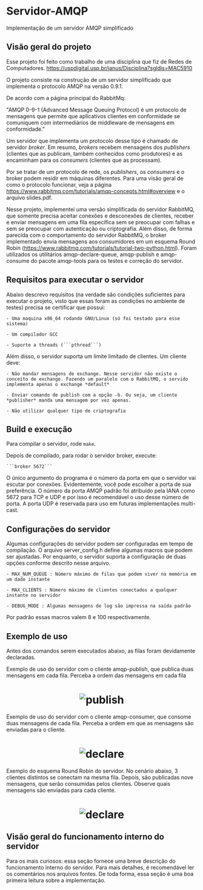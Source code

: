 # Servidor-AMQP

Implementação de um servidor AMQP simplificado

## Visão geral do projeto

Esse projeto foi feito como trabalho de uma disciplina que fiz de Redes de Computadores.
https://uspdigital.usp.br/janus/Disciplina?sgldis=MAC5910

O projeto consiste na construção de um servidor simplificado que implementa o protocolo AMQP na versão 0.9.1.

De acordo com a página principal do RabbitMq: 

"AMQP 0-9-1 (Advanced Message Queuing Protocol) é um protocolo de mensagens que permite que aplicativos clientes em conformidade se comuniquem com intermediários de middleware de mensagens em conformidade."

Um servidor que implementa um protocolo desse tipo é chamado de servidor *broker*. Em resumo, *brokers* recebem mensagens dos *publishers* (clientes que as publicam, também conhecidos como produtores) e as encaminham para os *consumers* (clientes que as processam).

Por se tratar de um protocolo de rede, os *publishers*, os *consumers* e o broker podem residir em máquinas diferentes. Para uma visão geral de como o protocolo funcionar, veja a página https://www.rabbitmq.com/tutorials/amqp-concepts.html#overview e o arquivo slides.pdf.

Nesse projeto, implementei uma versão simplificada do servidor RabbitMQ, que somente precisa aceitar conexões e desconexões de clientes, receber e enviar mensagens em uma fila especı́fica sem se preocupar com falhas e sem se preocupar com autenticação ou criptografia. Além disso, de forma parecida com o comportamento do servidor RabbitMQ, o broker implementado envia mensagens aos consumidores em um esquema Round Robin (https://www.rabbitmq.com/tutorials/tutorial-two-python.html). Foram utilizados os utilitários amqp-declare-queue, amqp-publish e amqp-consume do pacote amqp-tools para os testes e correção do servidor.

## Requisitos para executar o servidor

Abaixo descrevo requisitos (na verdade são condições suficientes para executar o projeto, visto que essas foram as condições no ambiente de testes) precisa se certificar que possui: 

    - Uma maquina x86_64 rodando GNU/Linux (só foi testado para esse sistema)

    - Um compilador GCC

    - Suporte a threads (```pthread```)

Além disso, o servidor suporta um limite limitado de clientes. Um cliente deve:

    - Não mandar mensagens de exchange. Nesse servidor não existe o conceito de exchange. Fazendo um paralelo com o RabbitMQ, o servido implementa apenas o exchange *default*

    - Enviar comando de publish com a opção -b. Ou seja, um cliente *publisher* manda uma mensagem por vez apenas.

    - Não utilizar qualquer tipo de criptografia


## Build e execução

Para compilar o servidor, rode ```make```.

Depois de compilado, para rodar o servidor broker, execute:

    ```broker 5672```

O único argumento do programa é o número da porta em que o servidor vai escutar por conexões. Evidentemente, você pode escolher a porta de sua preferência. O número da porta AMQP padrão foi atribuído pela IANA como 5672 para TCP e UDP e por isso é recomendável o uso desse número de porta. A porta UDP é reservada para uso em futuras implementações multi-cast.

## Configurações do servidor

Algumas configurações do servidor podem ser configuradas em tempo de compilação. O arquivo server_config.h define algumas macros que podem ser ajustadas. Por enquanto, o servidor suporta a configuração de duas opções conforme descrito nesse arquivo.

    - MAX_NUM_QUEUE : Número máximo de filas que podem viver na memória em um dado instante 

    - MAX_CLIENTS : Número máximo de clientes conectados a qualquer instante no servidor

    - DEBUG_MODE : Algumas mensagens de log são impressa na saída padrão

Por padrão essas macros valem 8 e 100 respectivamente.


## Exemplo de uso 

Antes dos comandos serem executados abaixo, as filas foram devidamente declaradas.

Exemplo de uso do servidor com o cliente amqp-publish, que publica duas mensagens em cada fila. Perceba a ordem das mensagens em cada fila 

<h1 align="center">
  <img src="https://raw.githubusercontent.com/paulohdosanjos/Servidor-AMQP/blob/main/img/publish.png" alt="publish">
</h1>

Exemplo de uso do servidor com o cliente amqp-consumer, que consome duas mensagens de cada fila. Perceba a ordem em que as mensagens são enviadas para o cliente. 

<h1 align="center">
  <img src="https://raw.githubusercontent.com/paulohdosanjos/Servidor-AMQP/blob/main/img/consume.png" alt="declare">
</h1>

Exemplo do esquema Round Robin do servidor. No cenário abaixo, 3 clientes distintos se conectam na mesma fila. Depois, são publicadas nove mensagens, que serão consumidas pelos clientes. Observe quais mensagens são enviadas para cada cliente. 

<h1 align="center">
  <img src="https://raw.githubusercontent.com/paulohdosanjos/Servidor-AMQP/blob/main/img/roundrobin.png" alt="declare">
</h1>

## Visão geral do funcionamento interno do servidor 

Para os mais curiosos: essa seção fornece uma breve descrição do funcionamento interno do servidor. Para mais detalhes, é recomendável ler os comentários nos arquivos fontes. De toda forma, essa seção é uma boa primeira leitura sobre a implementação.






